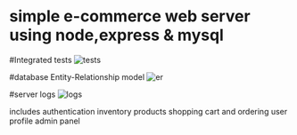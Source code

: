 # simple e-commerce web server using node,express & mysql
#Integrated tests
![tests](https://github.com/mohamedelkony/convFourier/blob/master/readme_photos/tests.png?raw=true)

#database Entity-Relationship model
![er](https://github.com/mohamedelkony/convFourier/blob/master/readme_photos/er.png?raw=true)

#server logs
![logs](https://github.com/mohamedelkony/convFourier/blob/master/readme_photos/server_logs.png?raw=true)


includes 
  authentication
  inventory products
  shopping cart and ordering
  user profile
  admin panel

